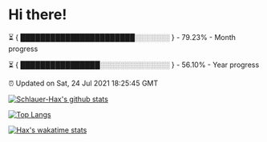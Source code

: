 # Hi there!

⏳ { ███████████████████████░░░░░░░ } - 79.23% - Month progress

⏳ { ████████████████░░░░░░░░░░░░░░ } - 56.10% - Year progress

⏰ Updated on Sat, 24 Jul 2021 18:25:45 GMT


[![Schlauer-Hax's github stats](https://github-readme-stats.vercel.app/api?username=Schlauer-Hax&show_icons=true&theme=dark&count_private=true)](https://github.com/Schlauer-Hax)


[![Top Langs](https://github-readme-stats.vercel.app/api/top-langs/?username=Schlauer-Hax&layout=compact&theme=dark)](https://github.com/Schlauer-Hax?tab=repositories)


[![Hax's wakatime stats](https://github-readme-stats.vercel.app/api/wakatime?username=Hax&theme=dark)](https://wakatime.com/@Hax)


